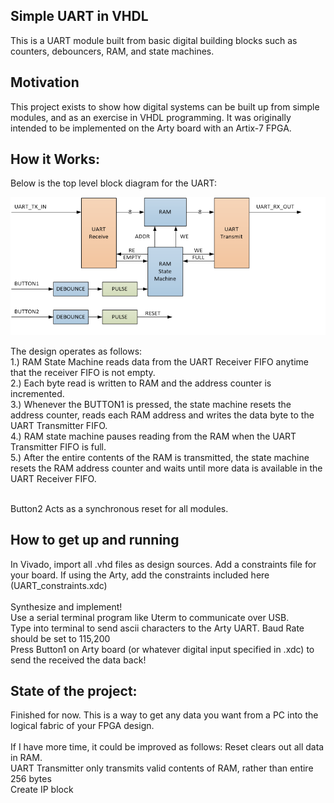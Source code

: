 ## Simple UART in VHDL
This is a UART module built from basic digital building blocks such as counters, debouncers, RAM, and state machines.  

## Motivation
This project exists to show how digital systems can be built up from simple modules, and as an exercise in VHDL programming.  It was originally intended to be implemented on the Arty board with an Artix-7 FPGA.
 
## How it Works:
Below is the top level block diagram for the UART:

![Alt text](UART_block.png?raw=true "UART Block Diagram")

The design operates as follows:<br />
1.) RAM State Machine reads data from the UART Receiver FIFO anytime that the receiver FIFO is not empty.<br />
2.) Each byte read is written to RAM and the address counter is incremented.<br />
3.) Whenever the BUTTON1 is pressed, the state machine resets the address counter, reads each RAM address and writes the data byte to the UART Transmitter FIFO.<br />
4.) RAM state machine pauses reading from the RAM when the UART Transmitter FIFO is full.<br />
5.) After the entire contents of the RAM is transmitted, the state machine resets the RAM address counter and waits until more data is available in the UART Receiver FIFO.<br /><br />

Button2 Acts as a synchronous reset for all modules.

## How to get up and running
In Vivado,  import all .vhd files as design sources.  Add a constraints file for your board.  If using the Arty, add the constraints included here (UART_constraints.xdc) <br /> <br />
Synthesize and implement! <br />
Use a serial terminal program like Uterm to communicate over USB.  <br />
Type into terminal to send ascii characters to the Arty UART.  Baud Rate should be set to 115,200 <br />
Press Button1 on Arty board (or whatever digital input specified in .xdc) to send the received the data back! <br />

## State of the project:
Finished for now.  This is a way to get any data you want from a PC into the logical fabric of your FPGA design. <br /> <br /> 
If I have more time, it could be improved as follows:
Reset clears out all data in RAM. <br /> 
UART Transmitter only transmits valid contents of RAM, rather than entire 256 bytes <br /> 
Create IP block <br /> 
